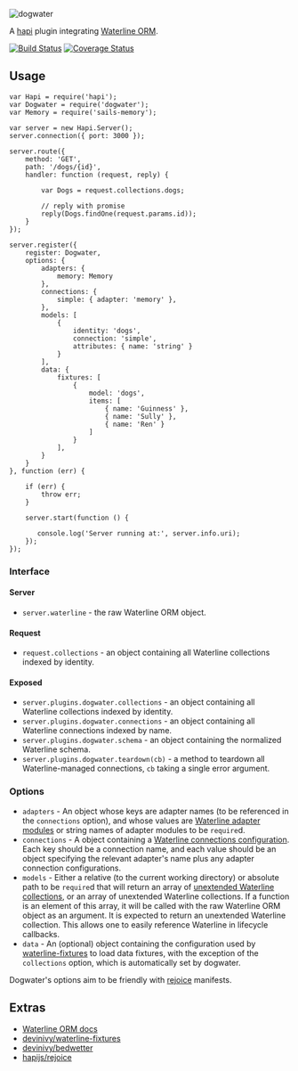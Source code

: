 ![dogwater](http://i.imgur.com/FPjWX9s.png)

A [hapi](https://github.com/hapijs/hapi) plugin integrating [Waterline ORM](https://github.com/balderdashy/waterline).

[![Build Status](https://travis-ci.org/devinivy/dogwater.svg?branch=master)](https://travis-ci.org/devinivy/dogwater) [![Coverage Status](http://coveralls.io/repos/devinivy/dogwater/badge.svg?branch=master&service=github)](http://coveralls.io/github/devinivy/dogwater?branch=master)

## Usage
```node
var Hapi = require('hapi');
var Dogwater = require('dogwater');
var Memory = require('sails-memory');

var server = new Hapi.Server();
server.connection({ port: 3000 });

server.route({
    method: 'GET',
    path: '/dogs/{id}',
    handler: function (request, reply) {

        var Dogs = request.collections.dogs;

        // reply with promise
        reply(Dogs.findOne(request.params.id));
    }
});

server.register({
    register: Dogwater,
    options: {
        adapters: {
            memory: Memory
        },
        connections: {
            simple: { adapter: 'memory' },
        },
        models: [
            {
                identity: 'dogs',
                connection: 'simple',
                attributes: { name: 'string' }
            }
        ],
        data: {
            fixtures: [
                {
                    model: 'dogs',
                    items: [
                        { name: 'Guinness' },
                        { name: 'Sully' },
                        { name: 'Ren' }
                    ]
                }
            ],
        }
    }
}, function (err) {

    if (err) {
        throw err;
    }

    server.start(function () {

       console.log('Server running at:', server.info.uri);
    });
});
```
### Interface
#### Server
 - `server.waterline` - the raw Waterline ORM object.

#### Request
 - `request.collections` - an object containing all Waterline collections indexed by identity.

#### Exposed
 - `server.plugins.dogwater.collections` - an object containing all Waterline collections indexed by identity.
 - `server.plugins.dogwater.connections` - an object containing all Waterline connections indexed by name.
 - `server.plugins.dogwater.schema` - an object containing the normalized Waterline schema.
 - `server.plugins.dogwater.teardown(cb)` - a method to teardown all Waterline-managed connections, `cb` taking a single error argument.

### Options
 - `adapters` - An object whose keys are adapter names (to be referenced in the `connections` option), and whose values are [Waterline adapter modules](https://github.com/balderdashy/waterline-docs/blob/master/README.md#supported-adapters) or string names of adapter modules to be `require`d. 
 - `connections` - A object containing a [Waterline connections configuration](http://sailsjs.org/#!/documentation/reference/sails.config/sails.config.connections.html).  Each key should be a connection name, and each value should be an object specifying the relevant adapter's name plus any adapter connection configurations.
 - `models` - Either a relative (to the current working directory) or absolute path to be `require`d that will return an array of [unextended Waterline collections](https://github.com/balderdashy/waterline-docs/blob/master/models/models.md#how-to-define-a-model), or an array of unextended Waterline collections.  If a function is an element of this array, it will be called with the raw Waterline ORM object as an argument.  It is expected to return an unextended Waterline collection.  This allows one to easily reference Waterline in lifecycle callbacks.
 - `data` - An (optional) object containing the configuration used by [waterline-fixtures](https://github.com/devinivy/waterline-fixtures) to load data fixtures, with the exception of the `collections` option, which is automatically set by dogwater.

Dogwater's options aim to be friendly with [rejoice](https://github.com/hapijs/rejoice) manifests.

## Extras
 - [Waterline ORM docs](https://github.com/balderdashy/waterline-docs)
 - [devinivy/waterline-fixtures](https://github.com/devinivy/waterline-fixtures)
 - [devinivy/bedwetter](https://github.com/devinivy/bedwetter)
 - [hapijs/rejoice](https://github.com/hapijs/rejoice)
